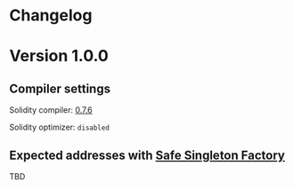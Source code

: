 # Changelog

# Version 1.0.0

## Compiler settings

Solidity compiler: [0.7.6](https://github.com/ethereum/solidity/releases/tag/v0.7.6)

Solidity optimizer: `disabled`

## Expected addresses with [Safe Singleton Factory](https://github.com/gnosis/safe-singleton-factory)

TBD
